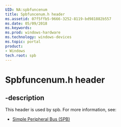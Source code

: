 ```yaml
---
UID: NA:spbfuncenum
title: Spbfuncenum.h header
ms.assetid: 07f5ffb5-9666-3252-8119-bd981882b557
ms.date: 05/09/2018
ms.keywords: 
ms.prod: windows-hardware
ms.technology: windows-devices
ms.topic: portal
product:
- Windows
tech.root: spb
---
```


# Spbfuncenum.h header


## -description


This header is used by spb. For more information, see:

- [Simple Peripheral Bus (SPB)](../_spb/index.md)

